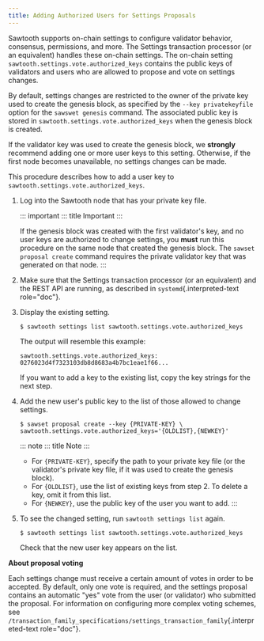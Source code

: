 ```yaml
---
title: Adding Authorized Users for Settings Proposals
---
```


Sawtooth supports on-chain settings to configure validator behavior,
consensus, permissions, and more. The Settings transaction processor (or
an equivalent) handles these on-chain settings. The on-chain setting
`sawtooth.settings.vote.authorized_keys` contains the public keys of
validators and users who are allowed to propose and vote on settings
changes.

By default, settings changes are restricted to the owner of the private
key used to create the genesis block, as specified by the
`--key privatekeyfile` option for the `sawswet genesis` command. The
associated public key is stored in
`sawtooth.settings.vote.authorized_keys` when the genesis block is
created.

If the validator key was used to create the genesis block, we
**strongly** recommend adding one or more user keys to this setting.
Otherwise, if the first node becomes unavailable, no settings changes
can be made.

This procedure describes how to add a user key to
`sawtooth.settings.vote.authorized_keys`.

1.  Log into the Sawtooth node that has your private key file.

    ::: important
    ::: title
    Important
    :::

    If the genesis block was created with the first validator\'s key,
    and no user keys are authorized to change settings, you **must** run
    this procedure on the same node that created the genesis block. The
    `sawset proposal create` command requires the private validator key
    that was generated on that node.
    :::

2.  Make sure that the Settings transaction processor (or an equivalent)
    and the REST API are running, as described in
    `systemd`{.interpreted-text role="doc"}.

3.  Display the existing setting.

    ``` console
    $ sawtooth settings list sawtooth.settings.vote.authorized_keys
    ```

    The output will resemble this example:

    ``` console
    sawtooth.settings.vote.authorized_keys: 0276023d4f7323103db8d8683a4b7bc1eae1f66...
    ```

    If you want to add a key to the existing list, copy the key strings
    for the next step.

4.  Add the new user\'s public key to the list of those allowed to
    change settings.

    ``` none
    $ sawset proposal create --key {PRIVATE-KEY} \
    sawtooth.settings.vote.authorized_keys='{OLDLIST},{NEWKEY}'
    ```

    ::: note
    ::: title
    Note
    :::

    -   For `{PRIVATE-KEY}`, specify the path to your private key file
        (or the validator\'s private key file, if it was used to create
        the genesis block).
    -   For `{OLDLIST}`, use the list of existing keys from step 2. To
        delete a key, omit it from this list.
    -   For `{NEWKEY}`, use the public key of the user you want to add.
    :::

5.  To see the changed setting, run `sawtooth settings list` again.

    ``` console
    $ sawtooth settings list sawtooth.settings.vote.authorized_keys
    ```

    Check that the new user key appears on the list.

**About proposal voting**

Each settings change must receive a certain amount of votes in order to
be accepted. By default, only one vote is required, and the settings
proposal contains an automatic \"yes\" vote from the user (or validator)
who submitted the proposal. For information on configuring more complex
voting schemes, see
`/transaction_family_specifications/settings_transaction_family`{.interpreted-text
role="doc"}.
